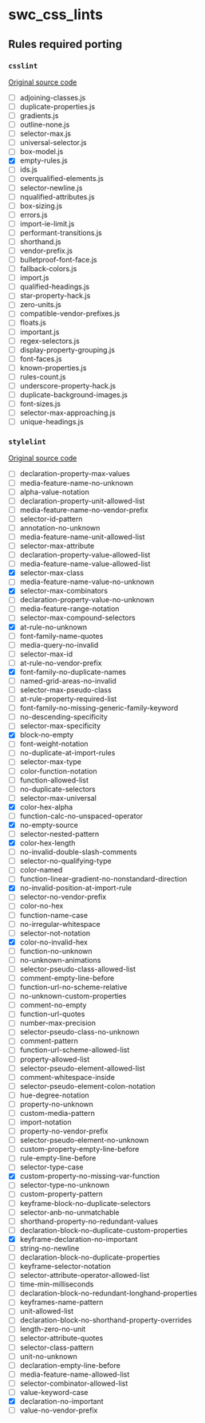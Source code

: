 # swc_css_lints

## Rules required porting

### `csslint`

[Original source code](https://github.com/CSSLint/csslint/tree/49a748126ec0a6e4f6905a03c0eaece47ece04d3/src/rules)

-   [ ] adjoining-classes.js
-   [ ] duplicate-properties.js
-   [ ] gradients.js
-   [ ] outline-none.js
-   [ ] selector-max.js
-   [ ] universal-selector.js
-   [ ] box-model.js
-   [x] empty-rules.js
-   [ ] ids.js
-   [ ] overqualified-elements.js
-   [ ] selector-newline.js
-   [ ] nqualified-attributes.js
-   [ ] box-sizing.js
-   [ ] errors.js
-   [ ] import-ie-limit.js
-   [ ] performant-transitions.js
-   [ ] shorthand.js
-   [ ] vendor-prefix.js
-   [ ] bulletproof-font-face.js
-   [ ] fallback-colors.js
-   [ ] import.js
-   [ ] qualified-headings.js
-   [ ] star-property-hack.js
-   [ ] zero-units.js
-   [ ] compatible-vendor-prefixes.js
-   [ ] floats.js
-   [ ] important.js
-   [ ] regex-selectors.js
-   [ ] display-property-grouping.js
-   [ ] font-faces.js
-   [ ] known-properties.js
-   [ ] rules-count.js
-   [ ] underscore-property-hack.js
-   [ ] duplicate-background-images.js
-   [ ] font-sizes.js
-   [ ] selector-max-approaching.js
-   [ ] unique-headings.js

### `stylelint`

[Original source code](https://github.com/stylelint/stylelint/tree/e7e54941b9376bc63d5c7343c1d1ef56eb0ab04c/lib/rules)

-   [ ] declaration-property-max-values
-   [ ] media-feature-name-no-unknown
-   [ ] alpha-value-notation
-   [ ] declaration-property-unit-allowed-list
-   [ ] media-feature-name-no-vendor-prefix
-   [ ] selector-id-pattern
-   [ ] annotation-no-unknown
-   [ ] media-feature-name-unit-allowed-list
-   [ ] selector-max-attribute
-   [ ] declaration-property-value-allowed-list
-   [ ] media-feature-name-value-allowed-list
-   [x] selector-max-class
-   [ ] media-feature-name-value-no-unknown
-   [x] selector-max-combinators
-   [ ] declaration-property-value-no-unknown
-   [ ] media-feature-range-notation
-   [ ] selector-max-compound-selectors
-   [x] at-rule-no-unknown
-   [ ] font-family-name-quotes
-   [ ] media-query-no-invalid
-   [ ] selector-max-id
-   [ ] at-rule-no-vendor-prefix
-   [x] font-family-no-duplicate-names
-   [ ] named-grid-areas-no-invalid
-   [ ] selector-max-pseudo-class
-   [ ] at-rule-property-required-list
-   [ ] font-family-no-missing-generic-family-keyword
-   [ ] no-descending-specificity
-   [ ] selector-max-specificity
-   [x] block-no-empty
-   [ ] font-weight-notation
-   [ ] no-duplicate-at-import-rules
-   [ ] selector-max-type
-   [ ] color-function-notation
-   [ ] function-allowed-list
-   [ ] no-duplicate-selectors
-   [ ] selector-max-universal
-   [x] color-hex-alpha
-   [ ] function-calc-no-unspaced-operator
-   [x] no-empty-source
-   [ ] selector-nested-pattern
-   [x] color-hex-length
-   [ ] no-invalid-double-slash-comments
-   [ ] selector-no-qualifying-type
-   [ ] color-named
-   [ ] function-linear-gradient-no-nonstandard-direction
-   [x] no-invalid-position-at-import-rule
-   [ ] selector-no-vendor-prefix
-   [ ] color-no-hex
-   [ ] function-name-case
-   [ ] no-irregular-whitespace
-   [ ] selector-not-notation
-   [x] color-no-invalid-hex
-   [ ] function-no-unknown
-   [ ] no-unknown-animations
-   [ ] selector-pseudo-class-allowed-list
-   [ ] comment-empty-line-before
-   [ ] function-url-no-scheme-relative
-   [ ] no-unknown-custom-properties
-   [ ] comment-no-empty
-   [ ] function-url-quotes
-   [ ] number-max-precision
-   [ ] selector-pseudo-class-no-unknown
-   [ ] comment-pattern
-   [ ] function-url-scheme-allowed-list
-   [ ] property-allowed-list
-   [ ] selector-pseudo-element-allowed-list
-   [ ] comment-whitespace-inside
-   [ ] selector-pseudo-element-colon-notation
-   [ ] hue-degree-notation
-   [ ] property-no-unknown
-   [ ] custom-media-pattern
-   [ ] import-notation
-   [ ] property-no-vendor-prefix
-   [ ] selector-pseudo-element-no-unknown
-   [ ] custom-property-empty-line-before
-   [ ] rule-empty-line-before
-   [ ] selector-type-case
-   [x] custom-property-no-missing-var-function
-   [ ] selector-type-no-unknown
-   [ ] custom-property-pattern
-   [ ] keyframe-block-no-duplicate-selectors
-   [ ] selector-anb-no-unmatchable
-   [ ] shorthand-property-no-redundant-values
-   [ ] declaration-block-no-duplicate-custom-properties
-   [x] keyframe-declaration-no-important
-   [ ] string-no-newline
-   [ ] declaration-block-no-duplicate-properties
-   [ ] keyframe-selector-notation
-   [ ] selector-attribute-operator-allowed-list
-   [ ] time-min-milliseconds
-   [ ] declaration-block-no-redundant-longhand-properties
-   [ ] keyframes-name-pattern
-   [ ] unit-allowed-list
-   [ ] declaration-block-no-shorthand-property-overrides
-   [ ] length-zero-no-unit
-   [ ] selector-attribute-quotes
-   [ ] selector-class-pattern
-   [ ] unit-no-unknown
-   [ ] declaration-empty-line-before
-   [ ] media-feature-name-allowed-list
-   [ ] selector-combinator-allowed-list
-   [ ] value-keyword-case
-   [x] declaration-no-important
-   [ ] value-no-vendor-prefix
